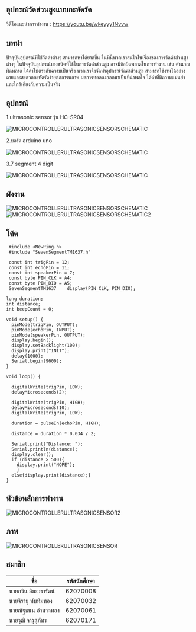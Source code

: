 ## อุปกรณ์วัดส่วนสูงแบบกะทัดรัด
วิดีโอแนะนำการทำงาน : https://youtu.be/wkeyyy1Nvvw
## บทนำ
ปัจจุบันอุปกรณ์ที่ใช้วัดค่าต่างๆ สามารถหาได้ยากขึ้น ในที่นี้พวกเราสนใจในเรื่องของการวัดค่าส่วนสูงต่างๆ ในปัจจุบันอุปกรณ์บางชนิดที่ใช้ในการวัดค่าส่วนสูง อาจมีข้อผิดพลาดในการทำงาน เช่น คำนวณผิดพลาด ได้ค่าไม่ตรงกับความเป็นจริง พวกเราจึงจัดทำอุปกรณ์วัดค่าส่วนสูง สามารถใช้งานได้อย่างดายและสะดวกกะทัดรัดง่ายต่อการพกาพ ผลการทดลองออกมาเป็นที่น่าพอใจ ได้ค่าที่มีความแม่นยำ และใกล้เคียงกับความเป็นจริง

## อุปกรณ์
1.ultrasonic sensor รุ่น HC-SR04

![MICROCONTROLLERULTRASONICSENSORSCHEMATIC](https://gb.lnwfile.com/ir48b6.png)

2.บอร์ด arduino uno

![MICROCONTROLLERULTRASONICSENSORSCHEMATIC](https://o.lnwfile.com/g04196.jpg)

3.7 segment 4 digit

![MICROCONTROLLERULTRASONICSENSORSCHEMATIC](https://ae01.alicdn.com/kf/HTB1nAEtc7voK1RjSZFNq6AxMVXat/Tm1637-4-led-0-56-0-56-7-arduino.jpg)

## ผังงาน
![MICROCONTROLLERULTRASONICSENSORSCHEMATIC](https://user-images.githubusercontent.com/56569795/81039152-63641080-8ed2-11ea-84a2-0c6badaa1189.jpg)
![MICROCONTROLLERULTRASONICSENSORSCHEMATIC2](https://user-images.githubusercontent.com/56569795/81039161-6c54e200-8ed2-11ea-9ba5-a45be2c0bdff.jpg)




## โค้ด
~~~~~~~~~
 #include <NewPing.h>
 #include "SevenSegmentTM1637.h"

 const int trigPin = 12;
 const int echoPin = 11;
 const int speakerPin = 7;
 const byte PIN_CLK = A4;
 const byte PIN_DIO = A5;
 SevenSegmentTM1637    display(PIN_CLK, PIN_DIO);
 
long duration;
int distance;
int beepCount = 0;
 
void setup() {
  pinMode(trigPin, OUTPUT);
  pinMode(echoPin, INPUT);
  pinMode(speakerPin, OUTPUT);
  display.begin();
  display.setBacklight(100);
  display.print("INIT");
  delay(1000);
  Serial.begin(9600);
}
 
void loop() {
   
  digitalWrite(trigPin, LOW);
  delayMicroseconds(2);
 
  digitalWrite(trigPin, HIGH);
  delayMicroseconds(10);
  digitalWrite(trigPin, LOW);
 
  duration = pulseIn(echoPin, HIGH);
 
  distance = duration * 0.034 / 2;
 
  Serial.print("Distance: ");
  Serial.println(distance);
  display.clear();
  if (distance > 500){
    display.print("NOPE");
    }
  else{display.print(distance);}
}
~~~~~~~~~
## หัวข้อหลักการทำงาน
![MICROCONTROLLERULTRASONICSENSOR2](https://user-images.githubusercontent.com/56569795/81039242-ac1bc980-8ed2-11ea-9109-f7a6e7ccab23.jpg)
## ภาพ
![MICROCONTROLLERULTRASONICSENSOR](https://user-images.githubusercontent.com/56569795/81038956-e0db5100-8ed1-11ea-908e-b02f21f80e4b.jpg)

## สมาชิก
  | ชื่อ | รหัสนักศึกษา |
  | --- | --- |
  | นายกวิน ลิมะวรารัตน์ | 62070008 |
  | นายจิรายุ ทับทิมทอง | 62070032 |
  | นายณัฐชนน อำนาจทอง | 62070061 |
  | นายวุฒิ จารุสุภัทร | 62070171 |
  

